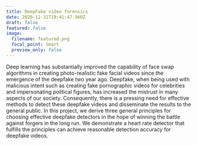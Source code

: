 ```yaml
---
title: DeepFake video forensics
date: 2020-12-31T19:41:47.960Z
draft: false
featured: false
image:
  filename: featured.png
  focal_point: Smart
  preview_only: false
---
```

Deep learning has substantially improved the capability of face swap algorithms in creating photo-realistic fake facial videos since the emergence of the deepfake two year ago. Deepfake, when being used with malicious intent such as creating fake pornographic videos for celebrities and impersonating political figures, has increased the mistrust in many aspects of our society. Consequently, there is a pressing need for effective methods to detect these deepfake videos and disseminate the results to the general public. In this project, we derive three general principles for choosing effective deepfake detectors in the hope of winning the battle against forgers in the long run. We demonstrate a heart rate detector that fulfills the principles can achieve reasonable detection accuracy for deepfake videos.